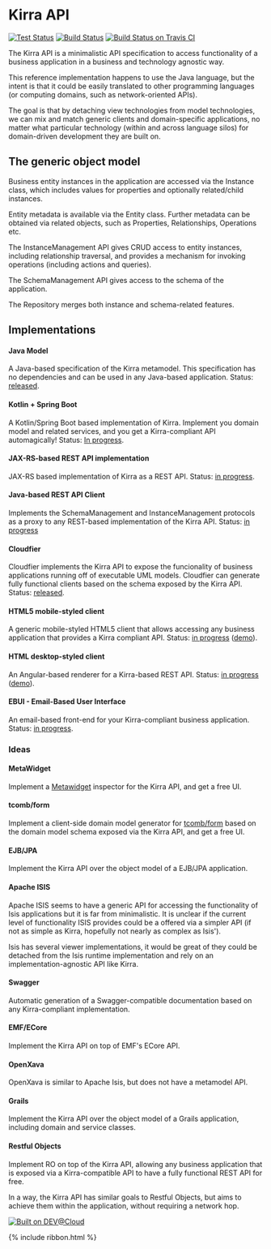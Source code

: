 ---
---
Kirra API
===

[![Test Status](https://textuml.ci.cloudbees.com/buildStatus/icon?job=kirra-api-tests)](https://textuml.ci.cloudbees.com/job/kirra-api-tests/)
[![Build Status](https://textuml.ci.cloudbees.com/buildStatus/icon?job=kirra-api-build)](https://textuml.ci.cloudbees.com/job/kirra-api-build/)
[![Build Status on Travis CI](https://travis-ci.org/abstratt/kirra.svg?branch=master)](https://travis-ci.org/abstratt/kirra?branch=master)

The Kirra API is a minimalistic API specification to access functionality of a business application in a business and technology agnostic way. 

This reference implementation happens to use the Java language, but the intent is that it could be easily translated to other programming languages (or computing domains, such as network-oriented APIs).

The goal is that by detaching view technologies from model technologies, we can mix and match generic clients and domain-specific applications, no matter what particular technology (within and across language silos) for domain-driven development they are built on.

The generic object model
-----------------
Business entity instances in the application are accessed via the Instance class, which includes values for properties and optionally related/child instances.

Entity metadata is available via the Entity class. Further metadata can be obtained via related objects, such as Properties, Relationships, Operations etc.

The InstanceManagement API gives CRUD access to entity instances, including relationship traversal, and provides a mechanism for invoking operations (including actions and queries).  

The SchemaManagement API gives access to the schema of the application.

The Repository merges both instance and schema-related features. 


Implementations
----------------

#### Java Model
A Java-based specification of the Kirra metamodel. This specification has no dependencies and can be used in any Java-based application. Status: [released](http://github.com/abstratt/kirra/tree/master/com.abstratt.kirra.api).

#### Kotlin + Spring Boot
A Kotlin/Spring Boot based implementation of Kirra. Implement you domain model and related services, and you get a Kirra-compliant API automagically! Status: [In progress](http://github.com/abstratt/kirra-boot/).

#### JAX-RS-based REST API implementation
JAX-RS based implementation of Kirra as a REST API. Status: [in progress](http://github.com/abstratt/kirra/tree/master/com.abstratt.kirra.rest.resources).

#### Java-based REST API Client
Implements the SchemaManagement and InstanceManagement protocols as a proxy to any REST-based implementation of the Kirra API. Status: [in progress](http://github.com/abstratt/kirra/tree/master/com.abstratt.kirra.rest.client)

#### Cloudfier
Cloudfier implements the Kirra API to expose the funcionality of business applications running off of executable UML models. Cloudfier can generate fully functional clients based on the schema exposed by the Kirra API. Status: [released](http://cloudfier.com/doc).

#### HTML5 mobile-styled client
A generic mobile-styled HTML5 client that allows accessing any business application that provides a Kirra compliant API. Status: [in progress](http://github.com/abstratt/kirra/tree/master/kirra_qooxdoo) ([demo](http://develop.cloudfier.com/kirra-api/kirra_qooxdoo/build/?app-path=/services/api-v2/demo-cloudfier-examples-taxi-fleet)).

#### HTML desktop-styled client

An Angular-based renderer for a Kirra-based REST API. Status: [in progress](http://github.com/abstratt/kirra-angular) ([demo](http://develop.cloudfier.com/kirra-api/kirra-ng/?app-uri=http://develop.cloudfier.com/services/api-v2/test-cloudfier-examples-carserv#/dashboard)).


#### EBUI - Email-Based User Interface
An email-based front-end for your Kirra-compliant business application. Status: [in progress](http://github.com/abstratt/ebui).

###  Ideas

#### MetaWidget

Implement a [Metawidget](http://metawidget.org) inspector for the Kirra API, and get a free UI.

#### tcomb/form

Implement a client-side domain model generator for [tcomb/form](http://gcanti.github.io/tcomb-form/) based on the domain model schema exposed via the Kirra API, and get a free UI.

#### EJB/JPA
Implement the Kirra API over the object model of a EJB/JPA application.

#### Apache ISIS
Apache ISIS seems to have a generic API for accessing the functionality of Isis applications but it is far from minimalistic. It is unclear if the current level of functionality ISIS provides could be a offered via a simpler API (if not as simple as Kirra, hopefully not nearly as complex as Isis').

Isis has several viewer implementations, it would be great of they could be detached from the Isis runtime implementation and rely on an implementation-agnostic API like Kirra. 

#### Swagger

Automatic generation of a Swagger-compatible documentation based on any Kirra-compliant implementation.

#### EMF/ECore
Implement the Kirra API on top of EMF's ECore API.

#### OpenXava
OpenXava is similar to Apache Isis, but does not have a metamodel API. 

#### Grails
Implement the Kirra API over the object model of a Grails application, including domain and service classes.

#### Restful Objects
Implement RO on top of the Kirra API, allowing any business application that is exposed via a Kirra-compatible API to have a fully functional REST API for free.

In a way, the Kirra API has similar goals to Restful Objects, but aims to achieve them within the application, without requiring a network hop.


[![Built on DEV@Cloud](https://www.cloudbees.com/sites/default/files/styles/large/public/Button-Built-on-CB-1.png)](https://textuml.ci.cloudbees.com/job/kirra-api/)

{% include ribbon.html %}
